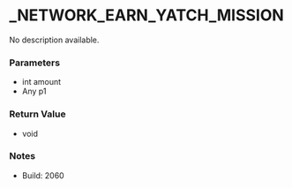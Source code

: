 # _NETWORK_EARN_YATCH_MISSION

No description available.

### Parameters
* int amount
* Any p1

### Return Value
* void

### Notes
* Build: 2060

